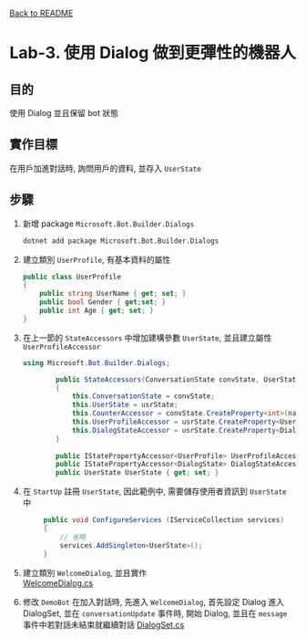 [Back to README](README.md)

# Lab-3. 使用 Dialog 做到更彈性的機器人

## 目的
使用 Dialog 並且保留 bot 狀態

## 實作目標
在用戶加進對話時, 詢問用戶的資料, 並存入 `UserState`

## 步驟
1. 新增 package `Microsoft.Bot.Builder.Dialogs`
    ```sh
    dotnet add package Microsoft.Bot.Builder.Dialogs
    ```

2. 建立類別 `UserProfile`, 有基本資料的屬性
    ```csharp
    public class UserProfile
    {
        public string UserName { get; set; }
        public bool Gender { get;set; }
        public int Age { get; set; }
    }
    ```

3. 在上一節的 `StateAccessors` 中增加建構參數 `UserState`, 並且建立屬性 `UserProfileAccessor`
    ```csharp
    using Microsoft.Bot.Builder.Dialogs;
    
            public StateAccessors(ConversationState convState, UserState usrState)
            {
                this.ConversationState = convState;
                this.UserState = usrState;
                this.CounterAccessor = convState.CreateProperty<int>(nameof(CounterAccessor));
                this.UserProfileAccessor = usrState.CreateProperty<UserProfile>(nameof(UserProfileAccessor));
                this.DialogStateAccessor = usrState.CreateProperty<DialogState>(nameof(DialogStateAccessor));
            }
             
            public IStatePropertyAccessor<UserProfile> UserProfileAccessor { get; set; }
            public IStatePropertyAccessor<DialogState> DialogStateAccessor { get; set; }
            public UserState UserState { get; set; }
    ```

4. 在 `StartUp` 註冊 `UserState`, 因此範例中, 需要儲存使用者資訊到 `UserState` 中
    ```csharp
         public void ConfigureServices (IServiceCollection services) 
         {
             // 省略
             services.AddSingleton<UserState>();
         }
    ```

5. 建立類別 `WelcomeDialog`, 並且實作  
   [WelcomeDialog.cs](Lab-3-WelcomeDialog.md)

6. 修改 `DemoBot` 在加入對話時, 先進入 `WelcomeDialog`, 首先設定 Dialog 進入 DialogSet, 並在 `conversationUpdate` 事件時, 開始 Dialog, 並且在 `message` 事件中若對話未結束就繼續對話
   [DialogSet.cs](Lab-3-DialogSet.md)
